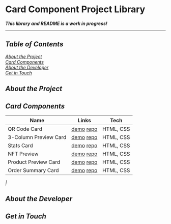 # Card Component Project Library

<strong><em>This library and README is a work in progress!<em></strong>  
***
## Table of Contents

[About the Project](#about-the-project)  
[Card Components](#card-components)  
[About the Developer](#about-the-developer)  
[Get in Touch](#get-in-touch)

## About the Project

## Card Components

| Name | Links | Tech |  
| ---- | ---- | ---- | 
| QR Code Card | [demo]() [repo]() | HTML, CSS |
| 3-Column Preview Card | [demo]() [repo]() | HTML, CSS |  
| Stats Card | [demo]() [repo]() | HTML, CSS | 
| NFT Preview | [demo]() [repo]() | HTML, CSS |
| Product Preview Card | [demo]() [repo]() | HTML, CSS |
| Order Summary Card | [demo]() [repo]() | HTML, CSS | 
|


## About the Developer

## Get in Touch







